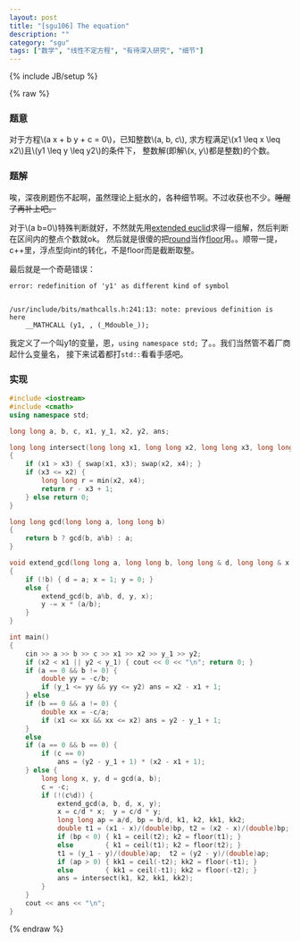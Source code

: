 ```yaml
---
layout: post
title: "[sgu106] The equation"
description: ""
category: "sgu"
tags: ["数学", "线性不定方程", "有待深入研究", "细节"]
---
```

{% include JB/setup %}

{% raw %}

### 题意
对于方程\\(a x + b y + c = 0\\)，已知整数\\(a, b, c\\), 求方程满足\\(x1 \leq x \leq x2\\)且\\(y1 \leq y \leq y2\\)的条件下，
整数解(即解\\(x, y\\)都是整数)的个数。

### 题解
唉，深夜刷题伤不起啊，虽然理论上挺水的，各种细节啊。不过收获也不少。<del>睡醒了再补上吧。</del>

对于\\(a b=0\\)特殊判断就好，不然就先用[extended euclid][1]求得一组解，然后判断在区间内的整点个数就ok。
然后就是很傻的把[round][2]当作[floor][3]用。。顺带一提，c++里，浮点型向int的转化，不是floor而是截断取整。

最后就是一个奇葩错误：
```
error: redefinition of 'y1' as different kind of symbol


/usr/include/bits/mathcalls.h:241:13: note: previous definition is here
	__MATHCALL (y1, , (_Mdouble_));
```
我定义了一个叫y1的变量，恩，`using namespace std;` 了。。我们当然管不着厂商起什么变量名，
接下来试着都打`std::`看看手感吧。

### 实现
```cpp
#include <iostream>
#include <cmath>
using namespace std;

long long a, b, c, x1, y_1, x2, y2, ans;

long long intersect(long long x1, long long x2, long long x3, long long x4)
{
	if (x1 > x3) { swap(x1, x3); swap(x2, x4); }
	if (x3 <= x2) {
		long long r = min(x2, x4);
		return r - x3 + 1;
	} else return 0;
}

long long gcd(long long a, long long b)
{
	return b ? gcd(b, a%b) : a;
}

void extend_gcd(long long a, long long b, long long & d, long long & x, long long & y)
{
	if (!b) { d = a; x = 1; y = 0; }
	else {
		extend_gcd(b, a%b, d, y, x);
		y -= x * (a/b);
	}
}

int main()
{
	cin >> a >> b >> c >> x1 >> x2 >> y_1 >> y2;
	if (x2 < x1 || y2 < y_1) { cout << 0 << "\n"; return 0; }
	if (a == 0 && b != 0) {
		double yy = -c/b;
		if (y_1 <= yy && yy <= y2) ans = x2 - x1 + 1;
	} else
	if (b == 0 && a != 0) {
		double xx = -c/a;
		if (x1 <= xx && xx <= x2) ans = y2 - y_1 + 1;
	}
	else
	if (a == 0 && b == 0) {
		if (c == 0)
			ans = (y2 - y_1 + 1) * (x2 - x1 + 1);
	} else {
		long long x, y, d = gcd(a, b);
		c = -c;
		if (!(c%d)) {
			extend_gcd(a, b, d, x, y);
			x = c/d * x;  y = c/d * y;
			long long ap = a/d, bp = b/d, k1, k2, kk1, kk2;
			double t1 = (x1 - x)/(double)bp, t2 = (x2 - x)/(double)bp;
			if (bp < 0) { k1 = ceil(t2); k2 = floor(t1); }
			else        { k1 = ceil(t1); k2 = floor(t2); }
			t1 = (y_1 - y)/(double)ap;  t2 = (y2 - y)/(double)ap;
			if (ap > 0) { kk1 = ceil(-t2); kk2 = floor(-t1); }
			else        { kk1 = ceil(-t1); kk2 = floor(-t2); }
			ans = intersect(k1, k2, kk1, kk2);
		}
	}
	cout << ans << "\n";
}

```

[1]: http://en.wikipedia.org/wiki/Extended_Euclidean_algorithm
[2]: http://en.cppreference.com/w/cpp/numeric/math/round
[3]: http://en.cppreference.com/w/cpp/numeric/math/floor

{% endraw %}

